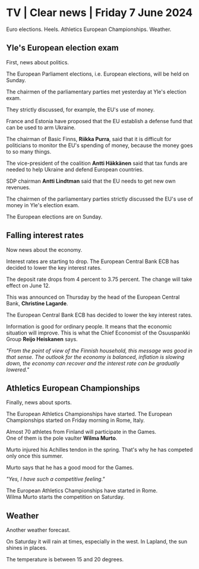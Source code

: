 # TV \| Clear news \| Friday 7 June 2024

Euro elections. Heels. Athletics European Championships. Weather.

## Yle's European election exam

First, news about politics.

The European Parliament elections, i.e. European elections, will be held on Sunday.

The chairmen of the parliamentary parties met yesterday at Yle's election exam.

They strictly discussed, for example, the EU's use of money.

France and Estonia have proposed that the EU establish a defense fund that can be used to arm Ukraine.

The chairman of Basic Finns, **Riikka Purra**, said that it is difficult for politicians to monitor the EU's spending of money, because the money goes to so many things.

The vice-president of the coalition **Antti Häkkänen** said that tax funds are needed to help Ukraine and defend European countries.

SDP chairman **Antti Lindtman** said that the EU needs to get new own revenues.

The chairmen of the parliamentary parties strictly discussed the EU's use of money in Yle's election exam.

The European elections are on Sunday.

## Falling interest rates

Now news about the economy.

Interest rates are starting to drop. The European Central Bank ECB has decided to lower the key interest rates.

The deposit rate drops from 4 percent to 3.75 percent. The change will take effect on June 12.

This was announced on Thursday by the head of the European Central Bank, **Christine Lagarde**.

The European Central Bank ECB has decided to lower the key interest rates.

Information is good for ordinary people. It means that the economic situation will improve. This is what the Chief Economist of the Osuuspankki Group **Reijo Heiskanen** says.

*"From the point of view of the Finnish household, this message was good in that sense. The outlook for the economy is balanced, inflation is slowing down, the economy can recover and the interest rate can be gradually lowered."*

## Athletics European Championships

Finally, news about sports.

The European Athletics Championships have started. The European Championships started on Friday morning in Rome, Italy.

Almost 70 athletes from Finland will participate in the Games.\
One of them is the pole vaulter **Wilma Murto**.

Murto injured his Achilles tendon in the spring. That's why he has competed only once this summer.

Murto says that he has a good mood for the Games.

*"Yes, I have such a competitive feeling."*

The European Athletics Championships have started in Rome.\
Wilma Murto starts the competition on Saturday.

## Weather

Another weather forecast.

On Saturday it will rain at times, especially in the west. In Lapland, the sun shines in places.

The temperature is between 15 and 20 degrees.

